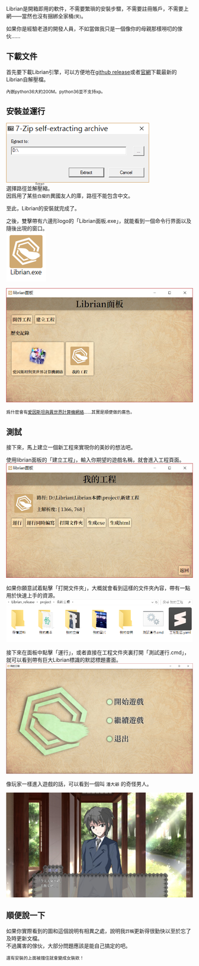 Librian是開箱即用的軟件，不需要繁瑣的安裝步驟，不需要註冊賬戶，不需要上網——當然也沒有捆綁全家桶<small>(笑)</small>。

如果你是經驗老道的開發人員，不如當做我只是一個像你的母親那樣嘮叨的傢伙……

## 下載文件

首先要下載Librian引擎，可以方便地在[github release](https://github.com/RimoChan/Librian/releases)或者[官網](https://librian.it/)下載最新的Librian自解壓檔。  

<small>內嵌python36大約200M。python36並不支持xp。</small>

## 安裝並運行

![](解壓.png)  
選擇路徑並<ruby>解壓縮<rt>Extract</rt></ruby>。   
因爲用了某些<small>白癡的</small>異國友人的庫，路徑不能包含中文。

至此，Librian的安裝就完成了。  

之後，雙擊帶有六邊形logo的「Librian面板.exe」，就能看到一個命令行界面以及隨後出現的窗口。  
![](Librian.png)

![](Librian面板.jpg)  

<small>爲什麼會有[愛因斯坦與異世界計算機網絡](https://github.com/RimoChan/Einstein-and-The-Other-World-Computer-Network)……其實是順便做的廣告。</small>

## 測試

接下來，馬上建立一個新工程來實現你的美妙的想法吧。  

使用librian面板的「建立工程」，輸入你期望的遊戲名稱，就會進入工程頁面。
![](Librian面板2.jpg) 

如果你願意試着點擊「打開文件夾」，大概就會看到這樣的文件夾內容，帶有一點用於快速上手的資源。  
![](文件夾內容.png)

接下來在面板中點擊「運行」，或者直接在工程文件夾裏打開「測試運行.cmd」，就可以看到帶有巨大Librian標識的默認標題畫面。  
![](t.jpg)

像玩家一樣進入遊戲的話，可以看到一個叫 `潘大爺` 的奇怪男人。  

![](默認.jpg)


## 順便說一下

如果你實際看到的圖和這個說明有相異之處，說明我<small>詐稱</small>更新得很勤快以至於忘了及時更新文檔。  
不過厲害的傢伙，大部分問題應該是能自己搞定的吧。

<small>
還有安裝的上面被擋住就會變成女裝欸！
</small>
